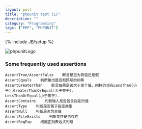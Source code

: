 ```yaml
---
layout: post
title: "phpunit test (1)"
description: ""
category: "Programming"
tags: ["PHP", "PHPUNIT"]
---
```


{% include JB/setup %}

![phpunitLogo](http://clivemind.com/wp-content/uploads/2012/07/logo.png)

### Some frequently used assertions

    AssertTrue/AssertFalse    断言是否为真值还是假
    AssertEquals    判断输出是否和预期的相等
    AssertGreaterThan    断言结果是否大于某个值，同样的也有LessThan(小于),GreaterThanOrEqual(大于等于)，
    LessThanOrEqual(小于等于).
    AssertContains    判断输入是否包含指定的值
    AssertType    判断是否属于指定类型
    AssertNull    判断是否为空值
    AssertFileExists    判断文件是否存在
    AssertRegExp    根据正则表达式判断

